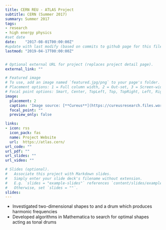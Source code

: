 ```yaml
---
title: CERN REU - ATLAS Project 
subtitle: CERN (Summer 2017)
summary: Summer 2017
tags:
- research
- high energy physics
#set date 
date:    "2017-08-01T00:00:00Z"
#update with last modify (based on commits to github page for this file)
lastmod: "2019-04-17T00:00:00Z"


# Optional external URL for project (replaces project detail page).
external_link: ""

# Featured image
# To use, add an image named `featured.jpg/png` to your page's folder.
# Placement options: 1 = Full column width, 2 = Out-set, 3 = Screen-width
# Focal point options: Smart, Center, TopLeft, Top, TopRight, Left, Right, BottomLeft, Bottom, BottomRight
image:
  placement: 2
  caption: 'Image source: [**Cureus**](https://cureusresearch.files.wordpress.com/2011/02/miriam_diamond_atlas.jpg)'
  focal_point: ""
  preview_only: false

links:
- icon: rss
  icon_pack: fas
  name: Project Website
  url:  https://atlas.cern/
url_code: ""
url_pdf: ""
url_slides: ""
url_video: ""

# Slides (optional).
#   Associate this project with Markdown slides.
#   Simply enter your slide deck's filename without extension.
#   E.g. `slides = "example-slides"` references `content/slides/example-slides.md`.
#   Otherwise, set `slides = ""`.
slides: 
---
```



- Investigated two-dimensional shapes to and a drum which produces harmonic frequencies
- Developed algorithms in Mathematica to search for optimal shapes acting as tonal drums


